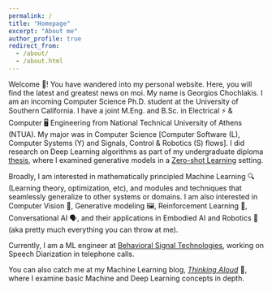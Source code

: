 ```yaml
---
permalink: /
title: "Homepage"
excerpt: "About me"
author_profile: true
redirect_from: 
  - /about/
  - /about.html
---
```


Welcome 👋! You have wandered into my personal website. Here, you will find the latest and greatest news on moi. My name is Georgios Chochlakis. I am an incoming Computer Science Ph.D. student at the University of Southern California. I have a joint M.Eng. and B.Sc. in Electrical ⚡ & Computer 🖥️ Engineering from National Technical University of Athens (NTUA). My major was in Computer Science [Computer Software (L), Computer Systems (Y) and Signals, Control & Robotics (S) flows]. I did research on Deep Learning algorithms as part of my undergraduate diploma [thesis](http://artemis.cslab.ece.ntua.gr:8080/jspui/handle/123456789/17793), where I examined generative models in a [Zero-shot Learning](https://en.wikipedia.org/wiki/Zero-shot_learning) setting.

Broadly, I am interested in mathematically principled Machine Learning 🔍 (Learning theory, optimization, etc), and modules and techniques that seamlessly generalize to other systems or domains. I am also interested in Computer Vision 👀, Generative modeling 🖼️, Reinforcement Learning 🤯, Conversational AI 🗣️, and their applications in Embodied AI and Robotics 🦿 (aka pretty much everything you can throw at me). 

Currently, I am a ML engineer at [Behavioral Signal Technologies](https://behavioralsignals.com/), working on Speech Diarization in telephone calls. 

You can also catch me at my Machine Learning blog, [*Thinking AIoud*](https://thinking-ai-aloud.blogspot.com/) 💭, where I examine basic Machine and Deep Learning concepts in depth.
